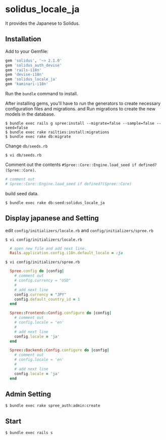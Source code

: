 # solidus_locale_ja

It provides the Japanese to Solidus.

## Installation

Add to your Gemfile:

```ruby
gem 'solidus', '~> 2.1.0'
gem 'solidus_auth_devise'
gem 'rails-i18n'
gem 'devise-i18n'
gem 'solidus_locale_ja'
gem 'kaminari-i18n'
```

Run the `bundle` command to install.

After installing gems, you'll have to run the generators to create necessary configuration files and migrations.
and Run migrations to create the new models in the database.

```shell
$ bundle exec rails g spree:install --migrate=false --sample=false --seed=false
$ bundle exec rake railties:install:migrations
$ bundle exec rake db:migrate
```

Change `db/seeds.rb`

```shell
$ vi db/seeds.rb
```

Comment out the contents `#Spree::Core::Engine.load_seed if defined?(Spree::Core)`.

```ruby
# comment out
# Spree::Core::Engine.load_seed if defined?(Spree::Core)
```

build seed data.

```shell
$ bundle exec rake db:seed:solidus_locale_ja
```

## Display japanese and Setting

edit `config/initializers/locale.rb` and `config/initializers/spree.rb`

```shell
$ vi config/initializers/locale.rb
```

```ruby
  # open new file and add next line.
  Rails.application.config.i18n.default_locale = :ja
```

```shell
$ vi config/initializers/spree.rb
```

```ruby
  Spree.config do |config|
    # comment out
    # config.currency = "USD"
    #
    # add next line
    config.currency = "JPY"
    config.default_country_id = 1
  end

  Spree::Frontend::Config.configure do |config|
    # comment out
    # config.locale = 'en'
    #
    # add next line
    config.locale = 'ja'
  end

  Spree::Backend::Config.configure do |config|
    # comment out
    # config.locale = 'en'
    #
    # add next line
    config.locale = 'ja'
  end
```

## Admin Setting

```
$ bundle exec rake spree_auth:admin:create
```

## Start

```shell
$ bundle exec rails s
```
